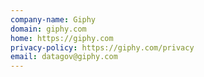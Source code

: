```yaml
---
company-name: Giphy
domain: giphy.com
home: https://giphy.com
privacy-policy: https://giphy.com/privacy
email: datagov@giphy.com
---
```




